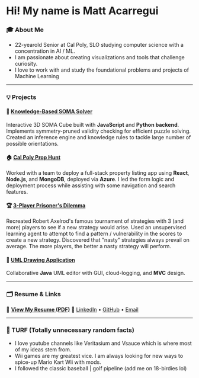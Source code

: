 # Hi! My name is Matt Acarregui

### 🎓 About Me
- 22-yearold Senior at Cal Poly, SLO studying computer science with a concentration in AI / ML.
- I am passionate about creating visualizations and tools that challenge curiosity.
- I love to work with and study the foundational problems and projects of Machine Learning

---

### 💡 Projects

#### 🧩 [Knowledge-Based SOMA Solver](https://github.com/macarreg/soma-solver)
Interactive 3D SOMA Cube built with **JavaScript** and **Python backend**.  
Implements symmetry-pruned validity checking for efficient puzzle solving.
Created an inference engine and knowledge rules to tackle large number of possible orientations.

#### 🏠 [Cal Poly Prop Hunt](https://kind-mushroom-09c109a1e.6.azurestaticapps.net/)
Worked with a team to deploy a full-stack property listing app using **React**, **Node.js**, and **MongoDB**, deployed via **Azure**.
I led the form logic and deployment process while assisting with some navigation and search features.

#### 🏆 [3-Player Prisoner's Dilemma](https://github.com/macarreg/PrisonersDilemma)
Recreated Robert Axelrod's famous tournament of strategies with 3 (and more) players to see if a new strategy would arise.
Used an unsupervised learning agent to attempt to find a pattern / vulnerability in the scores to create a new strategy. 
Discovered that "nasty" strategies always prevail on average. The more players, the better a nasty strategy will perform.

#### 🧱 [UML Drawing Application](https://github.com/macarreg/uml-drawer)
Collaborative **Java** UML editor with GUI, cloud-logging, and **MVC** design.

---

### 🗂 Resume & Links
📄 [**View My Resume (PDF)**]()
🔗 [LinkedIn](https://www.linkedin.com/in/matt-acarregui) • [GitHub](https://github.com/macarreg) • [Email](mailto:macarreg@calpoly.edu)

---

### 🧠 TURF (Totally unnecessary random facts)
- I love youtube channels like Veritasium and Vsauce which is where most of my ideas stem from.
- Wii games are my greatest vice. I am always looking for new ways to spice-up Mario Kart Wii with mods.
- I followed the classic baseball | golf pipeline (add me on 18-birdies lol)
